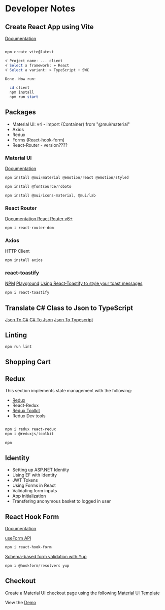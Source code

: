 # Developer Notes

## Create React App using Vite

[Documentation](https://vitejs.dev/guide/)

```powershell

npm create vite@latest

√ Project name: ... client
√ Select a framework: » React
√ Select a variant: » TypeScript + SWC

Done. Now run:

  cd client
  npm install
  npm run start
```

## Packages

- Material UI: v4 - import {Container} from "@mui/material"
- Axios
- Redux
- Forms (React-hook-form)
- React-Router - version????

### Material UI

[Documentation](https://mui.com/material-ui/)

```powershell
npm install @mui/material @emotion/react @emotion/styled

npm install @fontsource/roboto

npm install @mui/icons-material, @mui/lab

```

### React Router

[Documentation React Router v6+](https://reactrouter.com/en/main/start/overview)

```powershell
npm i react-router-dom
```

### Axios

HTTP Client

```powershell
npm install axios
```

### react-toastify

[NPM](https://www.npmjs.com/package/react-toastify)
[Playground](https://fkhadra.github.io/react-toastify/introduction/)
[Using React-Toastify to style your toast messages](https://blog.logrocket.com/using-react-toastify-style-toast-messages/)

```powershell
npm i react-toastify
```

## Translate C# Class to Json to TypeScript

[Json To C#](https://json2csharp.com/)
[C# To Json](https://csharp2json.azurewebsites.net/)
[Json To Typescript](https://json2ts.vercel.app/)

## Linting

```powershell
npm run lint
```

## Shopping Cart

## Redux

This section implements state management with the following:

- [Redux](https://redux.js.org/)
- React-Redux
- [Redux Toolkit](https://redux-toolkit.js.org/)
- Redux Dev tools

```powershell

npm i redux react-redux
npm i @reduxjs/toolkit

npm

```

## Identity

- Setting up ASP.NET Identity
- Using EF with Identity
- JWT Tokens
- Using Forms in React
- Validating form inputs
- App initialization
- Transfering anonymous basket to logged in user

## React Hook Form

[Documentation](https://react-hook-form.com/)

[useForm API](https://react-hook-form.com/docs/useform)

```powershell
npm i react-hook-form
```

[Schema-based form validation with Yup](https://github.com/jquense/yup)

```powershell
npm i @hookform/resolvers yup
```

## Checkout

Create a Material UI checkout page using the following [Material UI Template](https://github.com/mui/material-ui/tree/v5.15.7/docs/data/material/getting-started/templates/checkout)

View the [Demo](https://mui.com/material-ui/getting-started/templates/checkout/)
